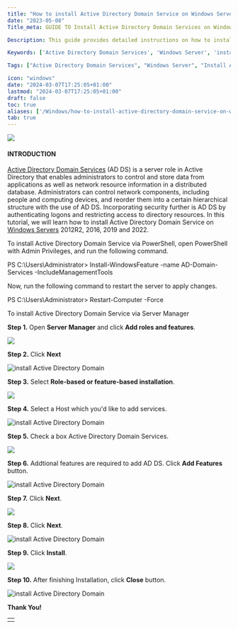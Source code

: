 ```yaml
---
title: "How to install Active Directory Domain Service on Windows Server"
date: "2023-05-08"
Title_meta: GUIDE TO Install Active Directory Domain Services on Windows Server

Description: This guide provides detailed instructions on how to install Active Directory Domain Services (AD DS) on Windows Server. Learn how to set up a domain controller, promote the server to a domain controller role, and configure AD DS to manage and authenticate users, computers, and resources within your network environment.

Keywords: ['Active Directory Domain Services', 'Windows Server', 'install AD DS', 'domain controller', 'server administration', 'network management']

Tags: ["Active Directory Domain Services", "Windows Server", "Install AD DS", "Domain Controller", "Server Administration", "Network Management"]

icon: "windows"
date: "2024-03-07T17:25:05+01:00"
lastmod: "2024-03-07T17:25:05+01:00" 
draft: false
toc: true
aliases: ['/Windows/how-to-install-active-directory-domain-service-on-windows-server/']
tab: true
---
```


![](images/How-to-install-Active-Directory-Domain-Service-on-Windows-Server-1024x576.jpg)

#### INTRODUCTION

[Active Directory Domain Services](https://learn.microsoft.com/en-us/windows-server/identity/ad-ds/get-started/virtual-dc/active-directory-domain-services-overview) (AD DS) is a server role in Active Directory that enables administrators to control and store data from applications as well as network resource information in a distributed database. Administrators can control network components, including people and computing devices, and reorder them into a certain hierarchical structure with the use of AD DS. Incorporating security further is AD DS by authenticating logons and restricting access to directory resources. In this tutorial, we will learn how to install Active Directory Domain Service on [Windows Servers](https://utho.com/docs/tutorial/how-to-connect-to-a-windows-server-using-remote-desktop-protocol-rdp/) 2012R2, 2016, 2019 and 2022.

To install Active Directory Domain Service via PowerShell, open PowerShell with Admin Privileges, and run the following command.

PS C:\\Users\\Administrator> Install-WindowsFeature -name AD-Domain-Services -IncludeManagementTools

Now, run the following command to restart the server to apply changes.

PS C:\\Users\\Administrator> Restart-Computer -Force

To install Active Directory Domain Service via Server Manager

**Step 1.** Open **Server Manager** and click **Add roles and features**.

![](images/1-27.png)

**Step 2.** Click **Next**

![install Active Directory Domain ](images/2-20.png)

**Step 3.** Select **Role-based or feature-based installation**.

![](images/3-19.png)

**Step 4.** Select a Host which you'd like to add services.

![install Active Directory Domain ](images/4-16.png)

**Step 5.** Check a box Active Directory Domain Services.

![](images/5-17.png)

**Step 6.** Addtional features are required to add AD DS. Click **Add Features** button.

![install Active Directory Domain ](images/6-14.png)

**Step 7.** Click **Next**.

![](images/7-12.png)

**Step 8.** Click **Next**.

![install Active Directory Domain ](images/8-10.png)

**Step 9.** Click **Install**.

![](images/9-10.png)

**Step 10.** After finishing Installation, click **Close** button.

![install Active Directory Domain ](images/10-11.png)

**Thank You!**

<table><tbody><tr><td></td></tr></tbody></table>
